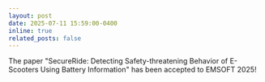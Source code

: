 ```yaml
---
layout: post
date: 2025-07-11 15:59:00-0400
inline: true
related_posts: false
---
```


The paper "SecureRide: Detecting Safety-threatening Behavior of E-Scooters Using Battery Information" has been accepted to EMSOFT 2025!